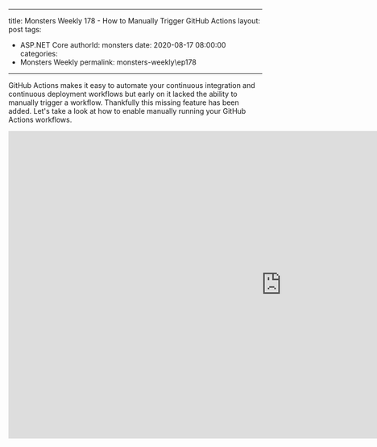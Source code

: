 
---
title: Monsters Weekly 178 -  How to Manually Trigger GitHub Actions
layout: post
tags: 
  - ASP.NET Core
authorId: monsters
date: 2020-08-17 08:00:00
categories:
  - Monsters Weekly
permalink: monsters-weekly\ep178
---

GitHub Actions makes it easy to automate your continuous integration and continuous deployment workflows but early on it lacked the ability to manually trigger a workflow. Thankfully this missing feature has been added. Let's take a look at how to enable manually running your GitHub Actions workflows.

<iframe width="1084" height="610" src="https://www.youtube.com/embed/MJes-m4EUdE" frameborder="0" allow="accelerometer; autoplay; encrypted-media; gyroscope; picture-in-picture" allowfullscreen></iframe>
